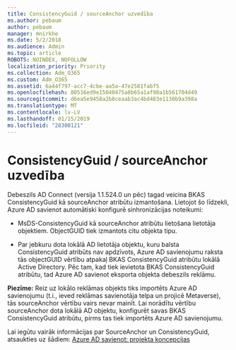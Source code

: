 ```yaml
---
title: ConsistencyGuid / sourceAnchor uzvedība
ms.author: pebaum
author: pebaum
manager: mnirkhe
ms.date: 5/2/2018
ms.audience: Admin
ms.topic: article
ROBOTS: NOINDEX, NOFOLLOW
localization_priority: Priority
ms.collection: Adm_O365
ms.custom: Adm_O365
ms.assetid: 6a44f797-acc7-4cbe-aa5a-47e2581fabf5
ms.openlocfilehash: 80516ed9e15040475a8b65a1af98a1b561704d49
ms.sourcegitcommit: d6ea5e9458a2b8ceaab3ac4bd483e1130b9a398a
ms.translationtype: MT
ms.contentlocale: lv-LV
ms.lasthandoff: 01/15/2019
ms.locfileid: "28300121"
---
```

# <a name="consistencyguid--sourceanchor-behavior"></a>ConsistencyGuid / sourceAnchor uzvedība

Debeszils AD Connect (versija 1.1.524.0 un pēc) tagad veicina BKAS ConsistencyGuid kā sourceAnchor atribūtu izmantošana. Lietojot šo līdzekli, Azure AD savienot automātiski konfigurē sinhronizācijas noteikumi:
  
- MsDS-ConsistencyGuid kā sourceAnchor atribūtu lietošana lietotāja objektiem. ObjectGUID tiek izmantots citu objekta tipu.
    
- Par jebkuru dota lokālā AD lietotāja objektu, kuru balsta ConsistencyGuid atribūts nav apdzīvots, Azure AD savienojumu raksta tās objectGUID vērtību atpakaļ BKAS ConsistencyGuid atribūtu lokālā Active Directory. Pēc tam, kad tiek ievietota BKAS ConsistencyGuid atribūtu, tad Azure AD savienot eksporta objekta debeszils reklāmu.
    
 **Piezīme:** Reiz uz lokālo reklāmas objekts tiks importēts Azure AD savienojumu (t.i., ieved reklāmas savienotāja telpa un projicē Metaverse), tās sourceAnchor vērtību vairs nevar mainīt. Lai norādītu vērtību sourceAnchor dota lokālā AD objektu, konfigurēt savas BKAS ConsistencyGuid atribūtu, pirms tas tiek importēts Azure AD savienojumu. 
  
Lai iegūtu vairāk informācijas par SourceAnchor un ConsistencyGuid, atsaukties uz šādiem: [Azure AD savienot: projekta koncepcijas](https://docs.microsoft.com/en-us/azure/active-directory/connect/active-directory-aadconnect-design-concepts)
  

